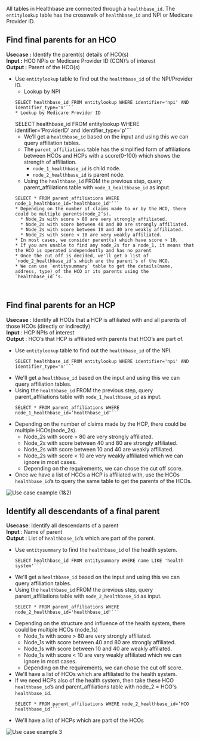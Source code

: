 All tables in Healthbase are connected through a `healthbase_id`. The `entitylookup` table has the crosswalk of `healthbase_id` and NPI or Medicare Provider ID.

## Find final parents for an HCO

**Usecase :** Identify the parent(s) details of HCO(s)  
**Input :** HCO NPIs or Medicare Provider ID (CCN)’s of interest  
**Output :** Parent of the HCO(s)  

* Use `entitylookup` table to find out the `healthbase_id` of the NPI/Provider ID.
   * Lookup by NPI
    ```
    SELECT healthbase_id FROM entitylookup WHERE identifier='npi' AND identifier_type='n'```
   * Lookup by Medicare Provider ID
    ```
    SELECT healthbase_id FROM entitylookup WHERE identifier='ProviderID' and identifier_type='p'```
   * We’ll get a `healthbase_id` based on the input and using this we can query affiliation tables.
   * The `parent_affiliations` table has the simplified form of affiliations between HCOs and HCPs with a score(0-100) which shows the strength of affiliation.
      * `node_1_healthbase_id` is child node.
      * `node_2_healthbase_id` is parent node.
   * Using the `healthbase_id` FROM the previous step, query parent_affiliations table with `node_1_healthbase_id` as input.
    ```
    SELECT * FROM parent_affiliations WHERE node_1_healthbase_id='healthbase_id'```
   * Depending on the number of claims made to or by the HCO, there could be multiple parents(node_2’s).
      * Node_2s with score > 80 are very strongly affiliated.
      * Node_2s with score between 40 and 80 are strongly affiliated.
      * Node_2s with score between 10 and 40 are weakly affiliated.
      * Node_2s with score < 10 are very weakly affiliated.
   * In most cases, we consider parent(s) which have score > 10.
   * If you are unable to find any node_2s for a node_1, it means that the HCO is operated independently and has no parent
   * Once the cut off is decided, we'll get a list of `node_2_healthbase_id`s which are the parent’s of the HCO.
   * We can use `entitysummary` table to get the details(name, address, type) of the HCO or its parents using the `healthbase_id`’s.



## Find final parents for an HCP

**Usecase** : Identify all HCOs that a HCP is affiliated with and all parents of those HCOs (directly or indirectly)  
**Input** : HCP NPIs of interest  
**Output** : HCO’s that HCP is affiliated with parents that HCO’s are part of.  

* Use `entitylookup` table to find out the `healthbase_id` of the NPI.
  ```
  SELECT healthbase_id FROM entitylookup WHERE identifier='npi' AND identifier_type='n'```
* We'll get a `healthbase_id` based on the input and using this we can query affiliation tables.
* Using the `healthbase_id` FROM the previous step, query parent_affiliations table with `node_1_healthbase_id` as input.
   ```
   SELECT * FROM parent_affiliations WHERE node_1_healthbase_id=’healthbase_id’```
* Depending on the number of claims made by the HCP, there could be multiple HCOs(node_2s).
   * Node_2s with score > 80 are very strongly affiliated.
   * Node_2s with score between 40 and 80 are strongly affiliated.
   * Node_2s with score between 10 and 40 are weakly affiliated.
   * Node_2s with score < 10 are very weakly affiliated which we can ignore in most cases.
   * Depending on the requirements, we can chose the cut off score.
* Once we have a list of HCOs a HCP is affiliated with, use the HCOs `healthbase_id`’s to query the same table to get the parents of the HCOs.

![Use case example (1&2)](/images/use_case_1_2.png)

## Identify all descendants of a final parent

**Usecase**: Identify all descendants of a parent  
**Input** : Name of parent  
**Output** : List of `healthbase_id`’s which are part of the parent.  

* Use `entitysummary` to find the `healthbase_id` of the health system.
   ```
   SELECT healthbase_id FROM entitysummary WHERE name LIKE 'health system'```
* We'll get a `healthbase_id` based on the input and using this we can query affiliation tables.
* Using the `healthbase_id` FROM the previous step, query parent_affiliations table with `node_2_healthbase_id` as input.
   ```
   SELECT * FROM parent_affiliations WHERE node_2_healthbase_id='healthbase_id'```
* Depending on the structure and influence of the health system, there could be multiple HCOs (node_1s)
   * Node_1s with score > 80 are very strongly affiliated.
   * Node_1s with score between 40 and 80 are strongly affiliated.
   * Node_1s with score between 10 and 40 are weakly affiliated.
   * Node_1s with score < 10 are very weakly affiliated which we can ignore in most cases.
   * Depending on the requirements, we can chose the cut off score.
* We'll have a list of HCOs which are affiliated to the health system.
* If we need HCPs also of the health system, then take these HCO `healthbase_id`’s and parent_affiliations table with node_2 = HCO's `healthbase_id`.
   ```
   SELECT * FROM parent_affiliations WHERE node_2_healthbase_id=’HCO healthbase_id’```
* We'll have a list of HCPs which are part of the HCOs

![Use case example 3](/images/use_case_3.png)
